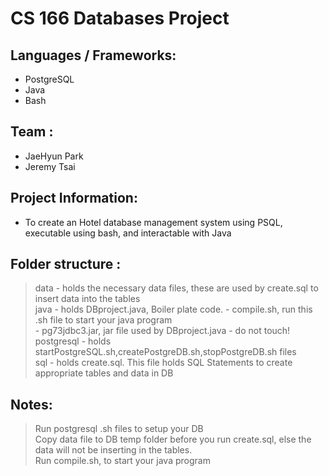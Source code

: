 # CS 166 Databases Project

## Languages / Frameworks:
* PostgreSQL  
* Java  
* Bash  

## Team :
* JaeHyun Park
* Jeremy Tsai

## Project Information:  
* To create an Hotel database management system using PSQL, executable using bash, and interactable with Java

## Folder structure :
> data - holds the necessary data files, these are used by create.sql to insert data into the tables   
> java - holds DBproject.java, Boiler plate code. 
       - compile.sh, run this .sh file to start your java program  
       - pg73jdbc3.jar, jar file used by DBproject.java - do not touch!   
> postgresql - holds startPostgreSQL.sh,createPostgreDB.sh,stopPostgreDB.sh files   
> sql - holds create.sql. This file holds SQL Statements to create appropriate tables and data in DB  


## Notes:
> Run postgresql .sh files to setup your DB  
> Copy data file to DB temp folder before you run create.sql, else the data will not be inserting in the tables.  
> Run compile.sh, to start your java program  



 
